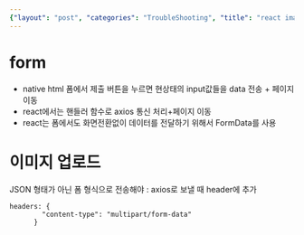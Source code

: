 ```yaml
---
{"layout": "post", "categories": "TroubleShooting", "title": "react image upload", "feature-img": "assets/img/feature_img.png"}
---
```

# form
- native html 폼에서 제출 버튼을 누르면 현상태의 input값들을 data 전송 + 페이지 이동
- react에서는 핸들러 함수로 axios 통신 처리+페이지 이동
- react는 폼에서도 화면전환없이 데이터를 전달하기 위해서 FormData를 사용

#   이미지 업로드
JSON 형태가 아닌 폼 형식으로 전송해야 : axios로 보낼 때 header에 추가
```
headers: {
        "content-type": "multipart/form-data"
      }
```



